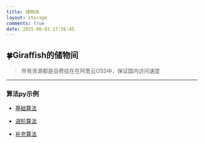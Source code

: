 ```yaml
---
title: 储物间
layout: storage
comments: true
date: 2025-06-01 17:56:45
---
```


##  🍀Giraffish的储物间

> 所有资源都是自费挂在在阿里云OSS中，保证国内访问速度

***

### 算法py示例


* [基础算法](https://hexo-blog-netlify.oss-cn-shenzhen.aliyuncs.com/storage/%E5%9F%BA%E7%A1%80%E7%AE%97%E6%B3%95.zip)

* [进阶算法](https://hexo-blog-netlify.oss-cn-shenzhen.aliyuncs.com/storage/%E8%BF%9B%E9%98%B6%E7%AE%97%E6%B3%95.zip)

* [补充算法](https://hexo-blog-netlify.oss-cn-shenzhen.aliyuncs.com/storage/%E8%A1%A5%E5%85%85%E7%AE%97%E6%B3%95.zip)
